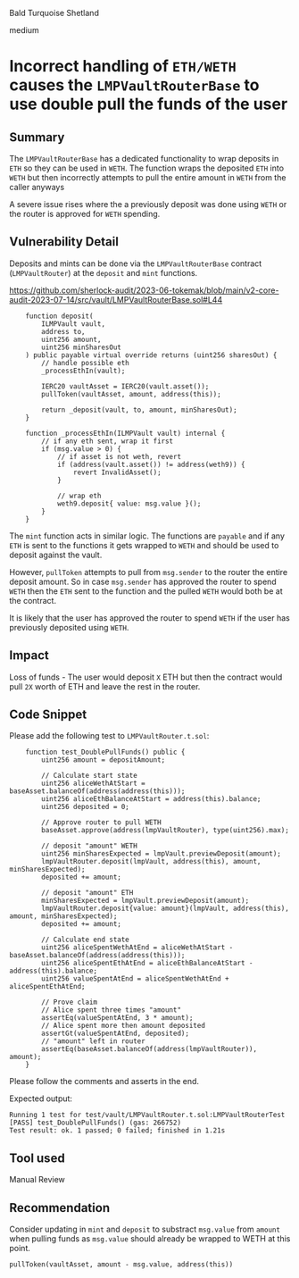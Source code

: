 Bald Turquoise Shetland

medium

# Incorrect handling of `ETH/WETH` causes the `LMPVaultRouterBase` to use double pull the funds of the user
## Summary

The `LMPVaultRouterBase` has a dedicated functionality to wrap deposits in `ETH` so they can be used in `WETH`.
The function wraps the deposited `ETH` into `WETH` but then incorrectly attempts to pull the entire amount in `WETH` from the caller anyways

A severe issue rises where the a previously deposit was done using `WETH` or the router is approved for `WETH` spending.

## Vulnerability Detail

Deposits and mints can be done via the `LMPVaultRouterBase` contract (`LMPVaultRouter`) at the `deposit` and `mint` functions.

https://github.com/sherlock-audit/2023-06-tokemak/blob/main/v2-core-audit-2023-07-14/src/vault/LMPVaultRouterBase.sol#L44
```solidity
    function deposit(
        ILMPVault vault,
        address to,
        uint256 amount,
        uint256 minSharesOut
    ) public payable virtual override returns (uint256 sharesOut) {
        // handle possible eth
        _processEthIn(vault);

        IERC20 vaultAsset = IERC20(vault.asset());
        pullToken(vaultAsset, amount, address(this)); 

        return _deposit(vault, to, amount, minSharesOut);
    }

    function _processEthIn(ILMPVault vault) internal {
        // if any eth sent, wrap it first
        if (msg.value > 0) {
            // if asset is not weth, revert
            if (address(vault.asset()) != address(weth9)) {
                revert InvalidAsset();
            }

            // wrap eth
            weth9.deposit{ value: msg.value }();
        }
    }
```

The `mint` function acts in similar logic. 
The functions are `payable` and if any `ETH` is sent to the functions it gets wrapped to `WETH` and should be used to deposit against the vault. 

However, `pullToken` attempts to pull from `msg.sender` to the router the entire deposit amount.
So in case `msg.sender` has approved the router to spend `WETH` then the `ETH` sent to the function and the pulled `WETH` would both be at the contract. 

It is likely that the user has approved the router to spend `WETH` if the user has previously deposited using `WETH`.

## Impact

Loss of funds - The user would deposit `X` ETH but then the contract would pull `2X` worth of ETH and leave the rest in the router.

## Code Snippet

Please add the following test to `LMPVaultRouter.t.sol`:

```solidity
    function test_DoublePullFunds() public {
        uint256 amount = depositAmount; 

        // Calculate start state
        uint256 aliceWethAtStart = baseAsset.balanceOf(address(address(this)));
        uint256 aliceEthBalanceAtStart = address(this).balance;
        uint256 deposited = 0;

        // Approve router to pull WETH
        baseAsset.approve(address(lmpVaultRouter), type(uint256).max);
        
        // deposit "amount" WETH
        uint256 minSharesExpected = lmpVault.previewDeposit(amount);
        lmpVaultRouter.deposit(lmpVault, address(this), amount, minSharesExpected);
        deposited += amount;

        // deposit "amount" ETH
        minSharesExpected = lmpVault.previewDeposit(amount);
        lmpVaultRouter.deposit{value: amount}(lmpVault, address(this), amount, minSharesExpected);
        deposited += amount;

        // Calculate end state
        uint256 aliceSpentWethAtEnd = aliceWethAtStart - baseAsset.balanceOf(address(address(this)));
        uint256 aliceSpentEthAtEnd = aliceEthBalanceAtStart - address(this).balance;
        uint256 valueSpentAtEnd = aliceSpentWethAtEnd + aliceSpentEthAtEnd;

        // Prove claim 
        // Alice spent three times "amount" 
        assertEq(valueSpentAtEnd, 3 * amount);
        // Alice spent more then amount deposited
        assertGt(valueSpentAtEnd, deposited);
        // "amount" left in router
        assertEq(baseAsset.balanceOf(address(lmpVaultRouter)), amount);
    }
```

Please follow the comments and asserts in the end.

Expected output:
```solidity
Running 1 test for test/vault/LMPVaultRouter.t.sol:LMPVaultRouterTest
[PASS] test_DoublePullFunds() (gas: 266752)
Test result: ok. 1 passed; 0 failed; finished in 1.21s
```
## Tool used

Manual Review

## Recommendation

Consider updating in `mint` and `deposit` to substract `msg.value` from `amount` when pulling funds as `msg.value` should already be wrapped to WETH at this point.

```solidity
pullToken(vaultAsset, amount - msg.value, address(this))
```